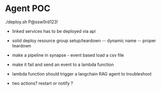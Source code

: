 # Agent POC

./deploy.sh P@ssw0rd123!

- linked services has to be deployed via api

- solid deploy resource group setup/teardown
-- dynamic name
-- proper teardown
- make a pipeline in synapse - event based load a csv file
- make it fail and send an event to a lambda function
- lambda function should trigger a langchain RAG agent to troubleshoot
- two actions? restart or notify ?

